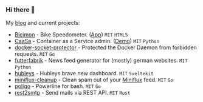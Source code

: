 ### Hi there 👋

My [blog](https://knrdl.github.io/) and current projects:

- [Bicimon](https://github.com/knrdl/bicimon) - Bike Speedometer. ([App](https://knrdl.github.io/bicimon/)) `MIT` `HTML5`
- [CaaSa](https://github.com/knrdl/caasa) - Container as a Service admin. ([Demo](https://knrdl.github.io/caasa/)) `MIT` `Python`
- [docker-socket-protector](https://github.com/knrdl/docker-socket-protector) - Protected the Docker Daemon from forbidden requests. `MIT` `Go`
- [futterfabrik](https://github.com/knrdl/futterfabrik) - News feed generator for (mostly) german websites. `MIT` `Python`
- [hubleys](https://github.com/knrdl/hubleys-dashboard) - Hubleys brave new dashboard. `MIT` `Sveltekit`
- [miniflux-cleanup](https://github.com/knrdl/miniflux-cleanup) - Clean spam out of your [Miniflux](https://github.com/miniflux/v2) feed. `MIT` `Go`
- [poligo](https://github.com/knrdl/poligo) - Powerline for bash. `MIT` `Go`
- [rest2smtp](https://github.com/knrdl/rest2smtp) - Send mails via REST API. `MIT` `Rust`
